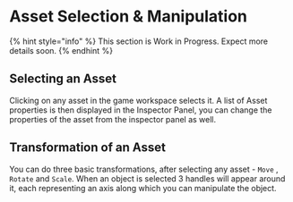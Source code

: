 # Asset Selection & Manipulation

{% hint style="info" %}
This section is Work in Progress. Expect more details soon.&#x20;
{% endhint %}

## Selecting an Asset

Clicking on any asset in the game workspace selects it. A list of Asset properties is then displayed in the Inspector Panel, you can change the properties of the asset from the inspector panel as well.

## Transformation of an Asset

You can do three basic transformations, after selecting any asset - `Move` , `Rotate` and `Scale`. When an object is selected 3 handles will appear around it, each representing an axis along which you can manipulate the object.&#x20;
